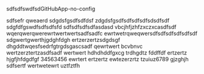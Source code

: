 sdfsdfswdfsdGitHubApp-no-config


sdfsefr
qweaerd
sdgdsfgsdfsdfdsf
zdgdsfgsdfsdfsdfsdfsdsdfsdf
sdgfdfgswdfsdfsdfsfd
sdfsdfsdfsdfasdasd
vbcjhfjzhfzxczxcasdfsdf
wqerqwerqwerewrtwertwertsadfsadfc
ewrtwetrqweqwersdfsdfsdfsdfsdfsdf
sdgwertgwerthjgdghfdgh
ertzerzertzsdgdsgf
dhgddtwqesfsedrfgtrgdsgascsadf
qewrtwert bcvbnvc
wertzerztertzasdfsadf
wertwert
hdhdhddfgxcg
trdhgdtz
fddffdf
ertzertz
hjgfjhfdgdfgf
34563456
ewrtert
ertzertz
ewtezerzrtz
tzuiuz6789
gjzghjh
sdfsertf
wertwetewrt
uztfztfh

